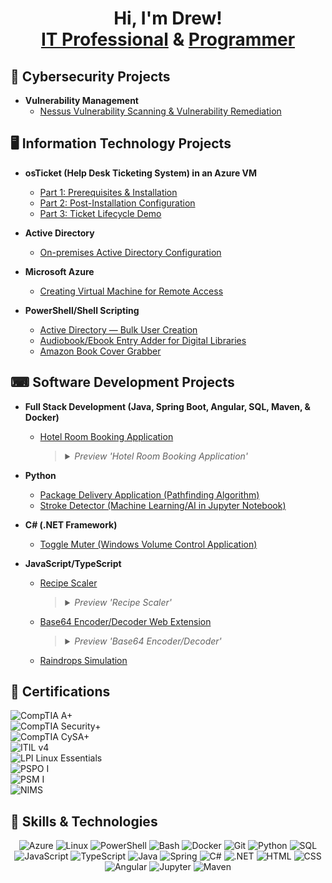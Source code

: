 <div align="center">

# Hi, I'm Drew! <br> [IT Professional](https://github.com/drewmarsh#%EF%B8%8F-information-technology-projects) & [Programmer](https://github.com/drewmarsh#-software-development-projects)

</div>

## 🔐 Cybersecurity Projects

- <b>Vulnerability Management</b>
  - [Nessus Vulnerability Scanning & Vulnerability Remediation](https://github.com/drewmarsh/nessus-vulnerability-management)

## 🖥️ Information Technology Projects

- <b>osTicket (Help Desk Ticketing System) in an Azure VM</b>
  - [Part 1: Prerequisites & Installation](https://github.com/drewmarsh/osTicket-installation)
  - [Part 2: Post-Installation Configuration](https://github.com/drewmarsh/osTicket-post-install-configuration)
  - [Part 3: Ticket Lifecycle Demo](https://github.com/drewmarsh/osTicket-ticket-lifecycle-demo)

- <b>Active Directory</b>
  - [On-premises Active Directory Configuration](https://github.com/drewmarsh/on-premises-active-directory-configuration)
    
- <b>Microsoft Azure</b>
  - [Creating Virtual Machine for Remote Access](https://github.com/drewmarsh/azure-creating-VM)

- <b>PowerShell/Shell Scripting</b>
  - [Active Directory — Bulk User Creation](https://github.com/drewmarsh/active-directory-bulk-user-creation)
  - [Audiobook/Ebook Entry Adder for Digital Libraries](https://github.com/drewmarsh/add-new-book)
  - [Amazon Book Cover Grabber](https://github.com/drewmarsh/amazon-book-cover-grabber)

## ⌨ Software Development Projects

- <b>Full Stack Development (Java, Spring Boot, Angular, SQL, Maven, & Docker)</b>
  - [Hotel Room Booking Application](https://github.com/drewmarsh/mock-hotel-booking)

    > <details> <summary><i>Preview 'Hotel Room Booking Application'</i></summary> <br> <img src="/preview/hotel-booking-preview.png" width="1134" alt="Hotel Booking Preview"> </details>
    
- <b>Python</b>
  - [Package Delivery Application (Pathfinding Algorithm)](https://github.com/drewmarsh/package-delivery-pathfinding-algorithm)
  - [Stroke Detector (Machine Learning/AI in Jupyter Notebook)](https://github.com/drewmarsh/stroke-detector-AI)
- <b>C# (.NET Framework)</b>
  - [Toggle Muter (Windows Volume Control Application)](https://github.com/drewmarsh/toggle-muter)
- <b>JavaScript/TypeScript</b>
  - [Recipe Scaler](https://github.com/drewmarsh/joplin-recipe-scaler)
    > <details> <summary><i>Preview 'Recipe Scaler'</i></summary> <br> <img src="/preview/recipe-scaler-preview.png" width="1920" alt="Recipe Scaler Preview"> </details>
    
  - [Base64 Encoder/Decoder Web Extension](https://github.com/drewmarsh/base64-encoder-decoder)
    > <details> <summary><i>Preview 'Base64 Encoder/Decoder'</i></summary> <br> <img src="/preview/base64-preview.png" width="371" alt="Base64 Preview"> </details>
  
  - [Raindrops Simulation](https://github.com/drewmarsh/raindrops-simulation)

## 📜 Certifications

![CompTIA A+](https://img.shields.io/badge/CompTIA%20A+-e32527?style=for-the-badge) <br>
![CompTIA Security+](https://img.shields.io/badge/CompTIA%20Security+-e32527?style=for-the-badge) <br>
![CompTIA CySA+](https://img.shields.io/badge/CompTIA%20CySA+-e32527?style=for-the-badge) <br>
![ITIL v4](https://img.shields.io/badge/ITIL%20v4%20Foundation-6c213e?style=for-the-badge) <br>
![LPI Linux Essentials](https://img.shields.io/badge/LPI%20Linux%20Essentials-FCC624?style=for-the-badge) <br>
![PSPO I](https://img.shields.io/badge/Professional%20Scrum%20Product%20Owner%20I%20(PSPO%20I)-10697c?style=for-the-badge) <br>
![PSM I](https://img.shields.io/badge/Professional%20Scrum%20Master%20I%20(PSM%20I)-10697c?style=for-the-badge) <br>
![NIMS](https://img.shields.io/badge/NIMS%20IS--703%20•%20IS--200%20•%20IS--100-006400?style=for-the-badge) <br>

## 🧠 Skills & Technologies
<div align="center">

![Azure](https://img.shields.io/badge/Azure-0089D6?style=for-the-badge&logo=microsoft-azure&logoColor=white)
![Linux](https://img.shields.io/badge/Linux-FCC624?style=for-the-badge&logo=linux&logoColor=black)
![PowerShell](https://img.shields.io/badge/PowerShell-5391FE?style=for-the-badge&logo=powershell&logoColor=white)
![Bash](https://img.shields.io/badge/Bash-4EAA25?style=for-the-badge&logo=gnu-bash&logoColor=white)
![Docker](https://img.shields.io/badge/Docker-2496ED?style=for-the-badge&logo=docker&logoColor=white)
![Git](https://img.shields.io/badge/Git-F05032?style=for-the-badge&logo=git&logoColor=white)
![Python](https://img.shields.io/badge/Python-3776AB?style=for-the-badge&logo=python&logoColor=white)
![SQL](https://img.shields.io/badge/SQL-4479A1?style=for-the-badge&logo=mysql&logoColor=white)
![JavaScript](https://img.shields.io/badge/JavaScript-F7DF1E?style=for-the-badge&logo=javascript&logoColor=black)
![TypeScript](https://img.shields.io/badge/TypeScript-007ACC?style=for-the-badge&logo=typescript&logoColor=white)
![Java](https://img.shields.io/badge/Java-ED8B00?style=for-the-badge&logo=openjdk&logoColor=white)
![Spring](https://img.shields.io/badge/Spring-6DB33F?style=for-the-badge&logo=spring&logoColor=white)
![C#](https://img.shields.io/badge/C%23-239120?style=for-the-badge&logo=c-sharp&logoColor=white)
![.NET](https://img.shields.io/badge/.NET-512BD4?style=for-the-badge&logo=dotnet&logoColor=white)
![HTML](https://img.shields.io/badge/HTML5-E34F26?style=for-the-badge&logo=html5&logoColor=white)
![CSS](https://img.shields.io/badge/CSS3-1572B6?style=for-the-badge&logo=css3&logoColor=white)
![Angular](https://img.shields.io/badge/Angular-DD0031?style=for-the-badge&logo=angular&logoColor=white)
![Jupyter](https://img.shields.io/badge/Jupyter-F37626?style=for-the-badge&logo=jupyter&logoColor=white)
![Maven](https://img.shields.io/badge/Maven-C71A36?style=for-the-badge&logo=apache-maven&logoColor=white)

</div>
